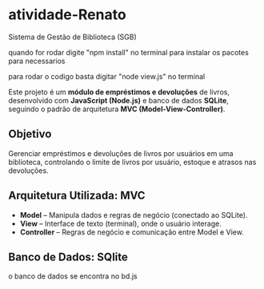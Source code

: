 # atividade-Renato


 Sistema de Gestão de Biblioteca (SGB)

 quando for rodar digite "npm install" no terminal para instalar os pacotes para necessarios

 para rodar o codigo basta digitar "node view.js" no terminal

Este projeto é um **módulo de empréstimos e devoluções** de livros, desenvolvido com **JavaScript (Node.js)** e banco de dados **SQLite**, seguindo o padrão de arquitetura **MVC (Model-View-Controller)**.



##  Objetivo

Gerenciar empréstimos e devoluções de livros por usuários em uma biblioteca, controlando o limite de livros por usuário, estoque e atrasos nas devoluções.



##  Arquitetura Utilizada: MVC

- **Model** – Manipula dados e regras de negócio (conectado ao SQLite).
- **View** – Interface de texto (terminal), onde o usuário interage.
- **Controller** – Regras de negócio e comunicação entre Model e View.


## Banco de Dados: SQlite

o banco de dados se encontra no bd.js
